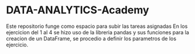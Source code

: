# DATA-ANALYTICS-Academy
Este repositorio funge como espacio para subir las tareas asignadas
En los ejercicion del 1 al 4 se hizo uso de la libreria pandas y sus funciones para la creacion de un DataFrame,  se procedio a definir los parametros de los ejercicio. 

